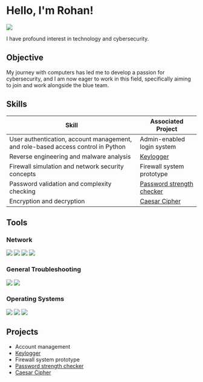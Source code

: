 # Hello, I'm Rohan!
<a href="https://www.linkedin.com/in/rohan-rai-8b9011353/"><img src="https://img.shields.io/badge/-LinkedIn-0072b1?&style=for-the-badge&logo=linkedin&logoColor=white" /></a>

I have profound interest in technology and cybersecurity.

## Objective
My journey with computers has led me to develop a passion for cybersecurity, and I am now eager to work in this field, specifically aiming to join and work alongside the blue team.

## Skills
| Skill                                         | Associated Project         |
|-----------------------------------------------|----------------------------|
| User authentication, account management, and role-based access control in Python          | Admin-enabled login system|
| Reverse engineering and malware analysis         | <a href="https://github.com/rohanjrai/Keylogger">Keylogger</a>|
| Firewall simulation and network security concepts                  | Firewall system prototype|
| Password validation and complexity checking | <a href="https://github.com/rohanjrai/Password-Strength-Checker">Password strength checker</a>|
| Encryption and decryption        | <a href="https://github.com/rohanjrai/Caesar-Cipher">Caesar Cipher</a>|

## Tools
### Network
<div>
    <img src="https://img.shields.io/badge/-Wireshark-1679A7?&style=for-the-badge&logo=Wireshark&logoColor=white" />
    <img src="https://img.shields.io/badge/-Nmap-000000?&style=for-the-badge&logo=Nmap&logoColor=white" />
    <img src="https://img.shields.io/badge/-Ping-00A9E0?&style=for-the-badge&logo=ping&logoColor=white" />
    <img src="https://img.shields.io/badge/-Traceroute-0072CE?&style=for-the-badge&logo=traceroute&logoColor=white" />
</div>

### General Troubleshooting
<div>
    <img src="https://img.shields.io/badge/-IPconfig-0078D4?&style=for-the-badge&logo=windows&logoColor=white" />
    <img src="https://img.shields.io/badge/-Netstat-008C45?&style=for-the-badge&logo=linux&logoColor=white" />
</div>

### Operating Systems
<div>
    <img src="https://img.shields.io/badge/-macOS-000000?&style=for-the-badge&logo=apple&logoColor=white" />
    <img src="https://img.shields.io/badge/-Linux-FCC624?&style=for-the-badge&logo=linux&logoColor=black" />
    <img src="https://img.shields.io/badge/-Windows-0078D4?&style=for-the-badge&logo=windows&logoColor=white" />
</div>

## Projects
- Account management
- <a href="https://github.com/rohanjrai/Keylogger">Keylogger</a>
- Firewall system prototype
- <a href="https://github.com/rohanjrai/Password-Strength-Checker">Password strength checker</a>
- <a href="https://github.com/rohanjrai/Caesar-Cipher">Caesar Cipher</a>
